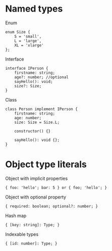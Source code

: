 # Named types

Enum
```
enum Size {
    S = 'small',
    L = 'large',
    XL = 'xlarge'
};
```

Interface
```
interface IPerson {
    firstname: string;
    age?: number; //optional
    sayHello(): void;
    size?: Size;
}
```

Class
```
class Person implement IPerson {
    firstname: string;
    age: number;
    size: Size = Size.L;

    constructor() {}

    sayHello(): void {};
}
```

# Object type literals

Object with implicit properties
```
{ foo: 'hello'; bar: 5 } or { foo; 'hello'; }
```

Object with optional property
```
{ required: boolean; optional?: number; }
```

Hash map
```
{ [key: string]: Type; }
```

Indexable types
```
{ [id: number]: Type; }
```
